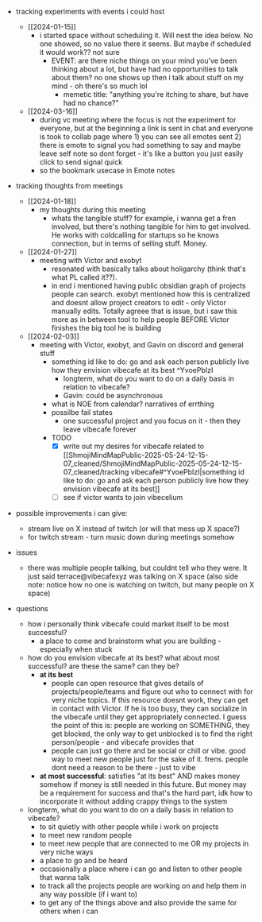   * tracking experiments with events i could host
    * [[2024-01-15]]
      * i started space without scheduling it. Will nest the idea below. No one showed, so no value there it seems. But maybe if scheduled it would work?? not sure
        * EVENT: are there niche things on your mind you've been thinking about a lot, but have had no opportunities to talk about them? no one shows up then i talk about stuff on my mind - oh there's so much lol
          * memetic title: "anything you're itching to share, but have had no chance?"
    * [[2024-03-16]]
      * during vc meeting where the focus is not the experiment for everyone, but at the beginning a link is sent in chat and everyone is took to collab page where 1) you can see all emotes sent 2) there is emote to signal you had something to say and maybe leave self note so dont forget - it's like a button you just easily click to send signal quick
      * so the bookmark usecase in Emote notes

  * tracking thoughts from meetings
    * [[2024-01-18]]
      * my thoughts during this meeting
        * whats the tangible stuff? for example, i wanna get a fren involved, but there's nothing tangible for him to get involved. He works with coldcalling for startups so he knows connection, but in terms of selling stuff. Money.
    * [[2024-01-27]]
      * meeting with Victor and exobyt
        * resonated with basically talks about holigarchy (think that's what PL called it??). 
        * in end i mentioned having public obsidian graph of projects people can search. exobyt mentioned how this is centralized and doesnt allow project creators to edit - only Victor manually edits. Totally agreee that is issue, but i saw this more as in between tool to help people BEFORE Victor finishes the big tool he is building
    * [[2024-02-03]]
      * meeting with Victor, exobyt, and Gavin on discord and general stuff
        * something id like to do: go and ask each person publicly live how they envision vibecafe at its best ^YvoePbIzI
          * longterm, what do you want to do on a daily basis in relation to vibecafe?
          * Gavin: could be asynchronous
        * what is NOE from calendar? narratives of errthing
        * possilbe fail states
          * one successful project and you focus on it - then they leave vibecafe forever
        * TODO
          * [x] write out my desires for vibecafe related to [[ShmojiMindMapPublic-2025-05-24-12-15-07_cleaned/ShmojiMindMapPublic-2025-05-24-12-15-07_cleaned/tracking vibecafe#^YvoePbIzI|something id like to do: go and ask each person publicly live how they envision vibecafe at its best]]
          * [ ] see if victor wants to join vibecelium

  * possible improvements i can give:
    * stream live on X instead of twitch (or will that mess up X space?)
    * for twitch stream - turn music down during meetings somehow
  * issues
    * there was multiple people talking, but couldnt tell who they were. It just said terrace@vibecafexyz was talking on X space (also side note: notice how no one is watching on twitch, but many people on X space)
  * questions
    * how i personally think vibecafe could market itself to be most successful?
      * a place to come and brainstorm what you are building - especially when stuck
    * how do you envision vibecafe at its best? what about most successful? are these the same? can they be?
      * **at its best**
        * people can open resource that gives details of projects/people/teams and figure out who to connect with for very niche topics. If this resource doesnt work, they can get in contact with Victor. If he is too busy, they can socialize in the vibecafe until they get appropriately connected. I guess the point of this is: people are working on SOMETHING, they get blocked, the only way to get unblocked is to find the right person/people - and vibecafe provides that
        * people can just go there and be social or chill or vibe. good way to meet new people just for the sake of it. frens. people dont need a reason to be there - just to vibe
      * **at most successful**: satisfies "at its best" AND makes money somehow if money is still needed in this future. But money may be a requirement for success and that's the hard part, idk how to incorporate it without adding crappy things to the system
    * longterm, what do you want to do on a daily basis in relation to vibecafe?
      * to sit quietly with other people while i work on projects
      * to meet new random people
      * to meet new people that are connected to me OR my projects in very niche ways
      * a place to go and be heard
      * occasionally a place where i can go and listen to other people that wanna talk
      * to track all the projects people are working on and help them in any way possible (if i want to)
      * to get any of the things above and also provide the same for others when i can